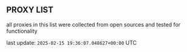 ## PROXY LIST

all proxies in this list were collected from open sources and tested for functionality

last update: `2025-02-15 19:36:07.048627+00:00` UTC
